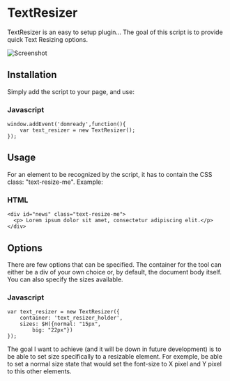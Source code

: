 TextResizer
===========

TextResizer is an easy to setup plugin... The goal of this script is to provide quick Text Resizing options.

![Screenshot](http://nickolabs.com/image/text_resizer_shot.jpg)

Installation
----------

Simply add the script to your page, and use:
### Javascript
	window.addEvent('domready',function(){	
		var text_resizer = new TextResizer();
	});

Usage
----------

For an element to be recognized by the script, it has to contain the CSS class: "text-resize-me".
Example: 

### HTML
	<div id="news" class="text-resize-me">
	  <p> Lorem ipsum dolor sit amet, consectetur adipiscing elit.</p>
	</div>


Options
----------

There are few options that can be specified.
The container for the tool can either be a div of your own choice or, by default, the document body itself.
You can also specify the sizes available.

### Javascript
	var text_resizer = new TextResizer({
		container: 'text_resizer_holder',
		sizes: $H({normal: "15px",
		 	big: "22px"})
	});

The goal I want to achieve (and it will be down in future development) is to be able to set size specifically to a resizable element. For exemple, be able to set a normal size state that would set the font-size to X pixel and Y pixel to this other elements.